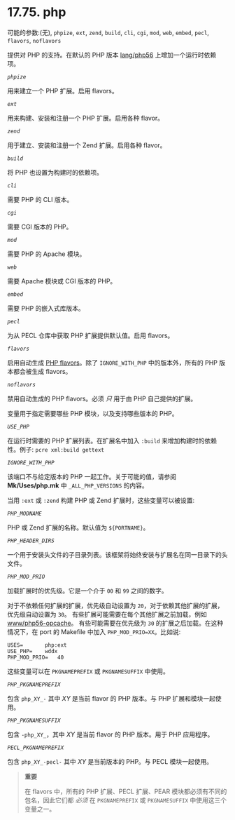 # 17.75. php

可能的参数:(无), `phpize`, `ext`, `zend`, `build`, `cli`, `cgi`, `mod`, `web`, `embed`, `pecl`, `flavors`, `noflavors`

提供对 PHP 的支持。在默认的 PHP 版本 [lang/php56](https://cgit.freebsd.org/ports/tree/lang/php56/pkg-descr) 上增加一个运行时依赖项。

*`phpize`*

用来建立一个 PHP 扩展。启用 flavors。

*`ext`*

用来构建、安装和注册一个 PHP 扩展。启用各种 flavor。

*`zend`*

用于建立、安装和注册一个 Zend 扩展。启用各种 flavor。

*`build`*

将 PHP 也设置为构建时的依赖项。

*`cli`*

需要 PHP 的 CLI 版本。

*`cgi`*

需要 CGI 版本的 PHP。

*`mod`*

需要 PHP 的 Apache 模块。

*`web`*

需要 Apache 模块或 CGI 版本的 PHP。

*`embed`*

需要 PHP 的嵌入式库版本。

*`pecl`*

为从 PECL 仓库中获取 PHP 扩展提供默认值。启用 flavors。

*`flavors`*

启用自动生成 [PHP flavors](https://docs.freebsd.org/en/books/porters-handbook/flavors/index.html#flavors-auto-php)。除了 `IGNORE_WITH_PHP` 中的版本外，所有的 PHP 版本都会被生成 flavors。

*`noflavors`*

禁用自动生成的 PHP flavors。必须 *只* 用于由 PHP 自己提供的扩展。

变量用于指定需要哪些 PHP 模块，以及支持哪些版本的 PHP。

*`USE_PHP`*

在运行时需要的 PHP 扩展列表。在扩展名中加入 `:build` 来增加构建时的依赖性。例子: `pcre xml:build gettext`

*`IGNORE_WITH_PHP`*

该端口不与给定版本的 PHP 一起工作。关于可能的值，请参阅 **Mk/Uses/php.mk** 中 `_ALL_PHP_VERSIONS` 的内容。

当用 `:ext` 或 `:zend` 构建 PHP 或 Zend 扩展时，这些变量可以被设置:

*`PHP_MODNAME`*

PHP 或 Zend 扩展的名称。默认值为 `${PORTNAME}`。

*`PHP_HEADER_DIRS`*

一个用于安装头文件的子目录列表。该框架将始终安装与扩展名在同一目录下的头文件。

*`PHP_MOD_PRIO`*

加载扩展时的优先级。它是一个介于 `00` 和 `99` 之间的数字。

对于不依赖任何扩展的扩展，优先级自动设置为 `20`，对于依赖其他扩展的扩展，优先级自动设置为 `30`。
有些扩展可能需要在每个其他扩展之前加载，例如 [www/php56-opcache](https://cgit.freebsd.org/ports/tree/www/php56-opcache/pkg-descr)。
有些可能需要在优先级为 `30` 的扩展之后加载。在这种情况下，在 port 的 Makefile 中加入 `PHP_MOD_PRIO=XX`。比如说:

```
USES=		php:ext
USE_PHP=	wddx
PHP_MOD_PRIO=	40
```

这些变量可以在 `PKGNAMEPREFIX` 或 `PKGNAMESUFFIX` 中使用。

*`PHP_PKGNAMEPREFIX`*

包含 `php_XY_-` 其中 *XY* 是当前 flavor 的 PHP 版本。与 PHP 扩展和模块一起使用。

*`PHP_PKGNAMESUFFIX`*

包含 `-php_XY_`，其中 *XY* 是当前 flavor 的 PHP 版本。用于 PHP 应用程序。

*`PECL_PKGNAMEPREFIX`*

包含 `php_XY_-pecl-` 其中 *XY* 是当前版本的 PHP。与 PECL 模块一起使用。

>**重要**
>
> 在 flavors 中，所有的 PHP 扩展、PECL 扩展、PEAR 模块都必须有不同的包名，因此它们都 *必须* 在 `PKGNAMEPREFIX` 或 `PKGNAMESUFFIX` 中使用这三个变量之一。
